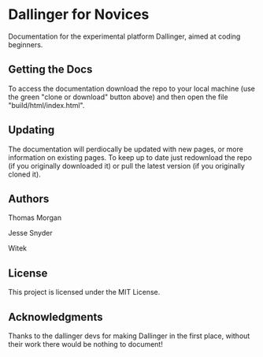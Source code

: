 # Dallinger for Novices

Documentation for the experimental platform Dallinger, aimed at coding beginners.


## Getting the Docs

To access the documentation download the repo to your local machine (use the green "clone or download" button above) and then open the file "build/html/index.html".


## Updating

The documentation will perdiocally be updated with new pages, or more information on existing pages. To keep up to date just redownload the repo (if you originally downloaded it) or pull the latest version (if you originally cloned it).


## Authors

Thomas Morgan

Jesse Snyder

Witek


## License

This project is licensed under the MIT License.


## Acknowledgments

Thanks to the dallinger devs for making Dallinger in the first place, without their work there would be nothing to document!

